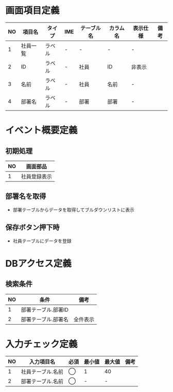 # 画面項目定義

| NO | 項目名 | タイプ | IME | テーブル名 | カラム名 | 表示仕様 | 備考 |
| ---- | ---- | ---- | ---- | ---- | ---- | ---- | ---- |
| 1 | 社員一覧 | ラベル | - | - | - | - |
| 2 | ID | ラベル | - | 社員 | ID | 非表示 |
| 3 | 名前 | ラベル | - | 社員 | 名前 | - |
| 4 | 部署名 | ラベル | - | 部署 | 部署 | - |

# イベント概要定義

## 初期処理
| NO | 画面部品 |
| ---- | ---- |
| 1 | 社員登録表示 |

## 部署名を取得
 - 部署テーブルからデータを取得してブルダウンリストに表示

## 保存ボタン押下時
 - 社員テーブルにデータを登録

# DBアクセス定義

## 検索条件
| NO | 条件 | 備考
| ---- | ---- | ---- |
| 1 | 部署テーブル.部署ID |
| 2 | 部署テーブル.部署名 | 全件表示

# 入力チェック定義

| NO | 入力項目名 | 必須 | 最小値 | 最大値 | 備考 |
| ---- | ---- | ---- | ---- | ---- | ---- |
| 1 | 社員テーブル.名前 | ◯ | 1 | 40 |
| 2 | 部署テーブル.名前 | ◯ | - | - |